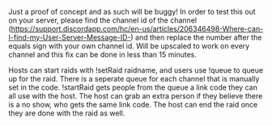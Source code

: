 Just a proof of concept and as such will be buggy! In order to test this out on your server, please find the channel id of the channel 
(https://support.discordapp.com/hc/en-us/articles/206346498-Where-can-I-find-my-User-Server-Message-ID-) and then replace the number after the
equals sign with your own channel id. Will be upscaled to work on every channel and this fix can be done in less than 15 minutes. 

Hosts can start raids with !setRaid raidname, and users use !queue to queue up for the raid. There is a seperate queue for each channel that is manually set in the code. !startRaid gets people from the queue a link code they can all use with the host. The host can grab an extra person if they believe there is a no show, who gets the same link code. The host can end the raid once they are done with the raid as well. 

